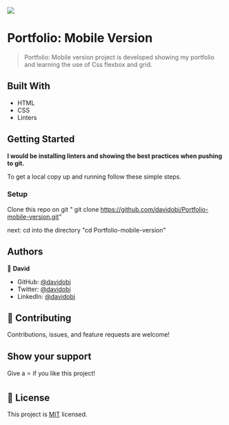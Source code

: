 ![](https://img.shields.io/badge/Microverse-blueviolet)

# Portfolio: Mobile Version 

> Portfolio: Mobile version project is developed showing my portfolio and learning the use of Css flexbox and grid.


## Built With

- HTML
- CSS
- Linters 


## Getting Started

**I would be installing linters and showing the best practices when pushing to git.**



To get a local copy up and running follow these simple steps.


### Setup

Clone this repo on git " git clone https://github.com/davidobi/Portfolio-mobile-version.git" 

next: cd into the directory "cd Portfolio-mobile-version"



## Authors

👤 **David**

- GitHub: [@davidobi](https://github.com/davidobi)
- Twitter: [@davidobi](https://twitter.com/realdavidobi)
- LinkedIn: [@davidobi](https://www.linkedin.com/in/realdavidobi/)


## 🤝 Contributing

Contributions, issues, and feature requests are welcome!



## Show your support

Give a ⭐️ if you like this project!

## 📝 License

This project is [MIT](./MIT.md) licensed.